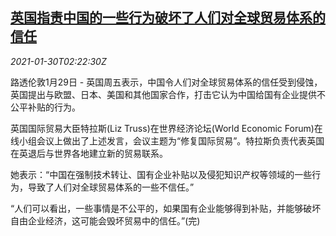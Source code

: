 <!--1611975318000-->
[英国指责中国的一些行为破坏了人们对全球贸易体系的信任](https://cn.reuters.com/article/uk-china-trade-trust-0130-idCNKBS29Z059)
------

<div><i>2021-01-30T02:22:30Z</i></div><p>路透伦敦1月29日 - 英国周五表示，中国令人们对全球贸易体系的信任受到侵蚀，英国提出与欧盟、日本、美国和其他国家合作，打击它认为中国给国有企业提供不公平补贴的行为。</p><p>英国国际贸易大臣特拉斯(Liz Truss)在世界经济论坛(World Economic Forum)在线小组会议上做出了上述发言，会议主题为“修复国际贸易”。特拉斯负责代表英国在英退后与世界各地建立新的贸易联系。</p><p>她表示：“中国在强制技术转让、国有企业补贴以及侵犯知识产权等领域的一些行为，导致了人们对全球贸易体系的一些不信任。”</p><p>“人们可以看出，一些事情是不公平的，如果国有企业能够得到补贴，并能够破坏自由企业经济，这可能会毁坏贸易中的信任。”(完)</p>
